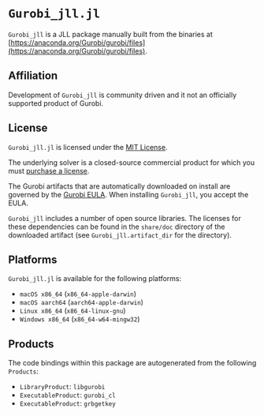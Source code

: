 # `Gurobi_jll.jl`

`Gurobi_jll` is a JLL package manually built from the binaries at
[https://anaconda.org/Gurobi/gurobi/files](https://anaconda.org/Gurobi/gurobi/files).

## Affiliation

Development of `Gurobi_jll` is community driven and it not an officially supported
product of Gurobi.

## License

`Gurobi_jll.jl` is licensed under the [MIT License](https://github.com/jump-dev/Gurobi_jll.jl/blob/master/LICENSE.md).

The underlying solver is a closed-source commercial product for which you must
[purchase a license](https://www.gurobi.com).

The Gurobi artifacts that are automatically downloaded on install are governed
by the [Gurobi EULA](https://www.gurobi.com/EULA). When installing `Gurobi_jll`,
you accept the EULA.

`Gurobi_jll` includes a number of open source libraries. The licenses for these
dependencies can be found in the `share/doc` directory of the downloaded artifact
(see `Gurobi_jll.artifact_dir` for the directory).

## Platforms

`Gurobi_jll.jl` is available for the following platforms:

* `macOS x86_64` (`x86_64-apple-darwin`)
* `macOS aarch64` (`aarch64-apple-darwin`)
* `Linux x86_64` (`x86_64-linux-gnu`)
* `Windows x86_64` (`x86_64-w64-mingw32`)

## Products

The code bindings within this package are autogenerated from the following
`Products`:

 * `LibraryProduct`: `libgurobi`
 * `ExecutableProduct`: `gurobi_cl`
 * `ExecutableProduct`: `grbgetkey`
